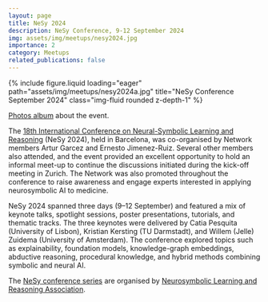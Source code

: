 ```yaml
---
layout: page
title: NeSy 2024
description: NeSy Conference, 9-12 September 2024 
img: assets/img/meetups/nesy2024.jpg
importance: 2
category: Meetups
related_publications: false
---
```


<div class="row">
    <div class="col-sm mt-3 mt-md-0">
        {% include figure.liquid loading="eager" path="assets/img/meetups/nesy2024a.jpg" title="NeSy Conference September 2024" class="img-fluid rounded z-depth-1" %}
    </div>
</div>

[Photos album](https://photos.app.goo.gl/2R9pDXt8k5HjCLUH9) about the event.

The [18th International Conference on Neural-Symbolic Learning and Reasoning](https://sites.google.com/view/nesy2024) (NeSy 2024), held in Barcelona, was co-organised by Network members Artur Garcez and Ernesto Jimenez-Ruiz. Several other members also attended, and the event provided an excellent opportunity to hold an informal meet-up to continue the discussions initiated during the kick-off meeting in Zurich. The Network was also promoted throughout the conference to raise awareness and engage experts interested in applying neurosymbolic AI to medicine.

NeSy 2024 spanned three days (9–12 September) and featured a mix of keynote talks, spotlight sessions, poster presentations, tutorials, and thematic tracks. The three keynotes were delivered by Catia Pesquita (University of Lisbon), Kristian Kersting (TU Darmstadt), and Willem (Jelle) Zuidema (University of Amsterdam). The conference explored topics such as explainability, foundation models, knowledge-graph embeddings, abductive reasoning, procedural knowledge, and hybrid methods combining symbolic and neural AI. 

The [NeSy conference series](https://nesyconf.org/) are organised by [Neurosymbolic Learning and Reasoning Association](https://nesy-ai.org/).